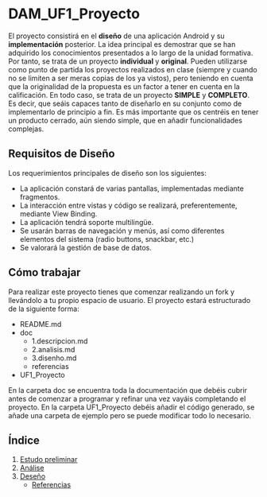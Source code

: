 # DAM_UF1_Proyecto

El proyecto consistirá en el **diseño** de una aplicación Android y su **implementación** posterior.
La idea principal es demostrar que se han adquirido los conocimientos presentados a lo largo de la unidad formativa. Por tanto, se trata de un proyecto **individual** y **original**.
Pueden utilizarse como punto de partida los proyectos realizados en clase (siempre y cuando no se limiten a ser meras copias de los ya vistos), pero teniendo en cuenta que la originalidad de la propuesta es un factor a tener en cuenta en la calificación. En todo caso, se trata de un proyecto **SIMPLE** y **COMPLETO**. Es decir, que seáis capaces tanto de diseñarlo en su conjunto como de implementarlo de principio a fin. Es más importante que os centréis en tener un producto cerrado, aún siendo simple, que en añadir funcionalidades complejas.

## Requisitos de Diseño

Los requerimientos principales de diseño son los siguientes:

- La aplicación constará de varias pantallas, implementadas mediante fragmentos.
- La interacción entre vistas y código se realizará, preferentemente, mediante View Binding.
- La aplicación tendrá soporte multilingüe.
- Se usarán barras de navegación y menús, así como diferentes elementos del sistema (radio buttons, snackbar, etc.)
- Se valorará la gestión de base de datos.

## Cómo trabajar

Para realizar este proyecto tienes que comenzar realizando un fork y llevándolo a tu propio espacio de usuario.
El proyecto estará estructurado de la siguiente forma:

- README.md
- doc
  - 1.descripcion.md
  - 2.analisis.md
  - 3.disenho.md
  - referencias
- UF1_Proyecto

En la carpeta doc se encuentra toda la documentación que debéis cubrir antes de comenzar a programar y refinar una vez vayáis completando el proyecto. En la carpeta UF1_Proyecto debéis añadir el código generado, se añade una carpeta de ejemplo pero se puede modificar todo lo necesario.

## Índice

1. [Estudo preliminar](doc/1.descripcion.md)
2. [Análise](doc/2.analisis.md)
3. [Deseño](doc/3.disenho.md)
   - [Referencias](doc/referencias.md)
